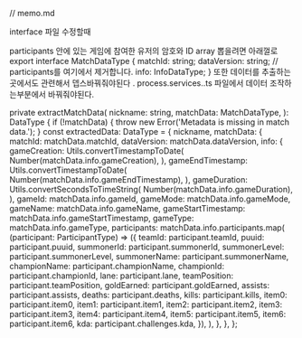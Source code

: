 // memo.md

interface 파일 수정할때

participants 안에 있는 게임에 참여한 유저의 암호와 ID array
뽑을려면 아래껄로
export interface MatchDataType {
    matchId: string;
    dataVersion: string;
    // participants를 여기에서 제거합니다.
    info: InfoDataType;
}
또한 데이터를 추출하는 곳에서도 관련해서 뎁스바꿔줘야된다
.
process.services..ts 파일에서 데이터 조작하는부분에서 바꿔줘야된다.

private extractMatchData(
    nickname: string,
    matchData: MatchDataType,
  ): DataType {
    if (!matchData) {
      throw new Error('Metadata is missing in match data.');
    }
    const extractedData: DataType = {
      nickname,
      matchData: {
        matchId: matchData.matchId,
        dataVersion: matchData.dataVersion,
        info: {
          gameCreation: Utils.convertTimestampToDate(
            Number(matchData.info.gameCreation),
          ),
          gameEndTimestamp: Utils.convertTimestampToDate(
            Number(matchData.info.gameEndTimestamp),
          ),
          gameDuration: Utils.convertSecondsToTimeString(
            Number(matchData.info.gameDuration),
          ),
          gameId: matchData.info.gameId,
          gameMode: matchData.info.gameMode,
          gameName: matchData.info.gameName,
          gameStartTimestamp: matchData.info.gameStartTimestamp,
          gameType: matchData.info.gameType,
          participants: matchData.info.participants.map(
            (participant: ParticipantType) => ({
              teamId: participant.teamId,
              puuid: participant.puuid,
              summonerId: participant.summonerId,
              summonerLevel: participant.summonerLevel,
              summonerName: participant.summonerName,
              championName: participant.championName,
              championId: participant.championId,
              lane: participant.lane,
              teamPosition: participant.teamPosition,
              goldEarned: participant.goldEarned,
              assists: participant.assists,
              deaths: participant.deaths,
              kills: participant.kills,
              item0: participant.item0,
              item1: participant.item1,
              item2: participant.item2,
              item3: participant.item3,
              item4: participant.item4,
              item5: participant.item5,
              item6: participant.item6,
              kda: participant.challenges.kda,
            }),
          ),
        },
      },
    };